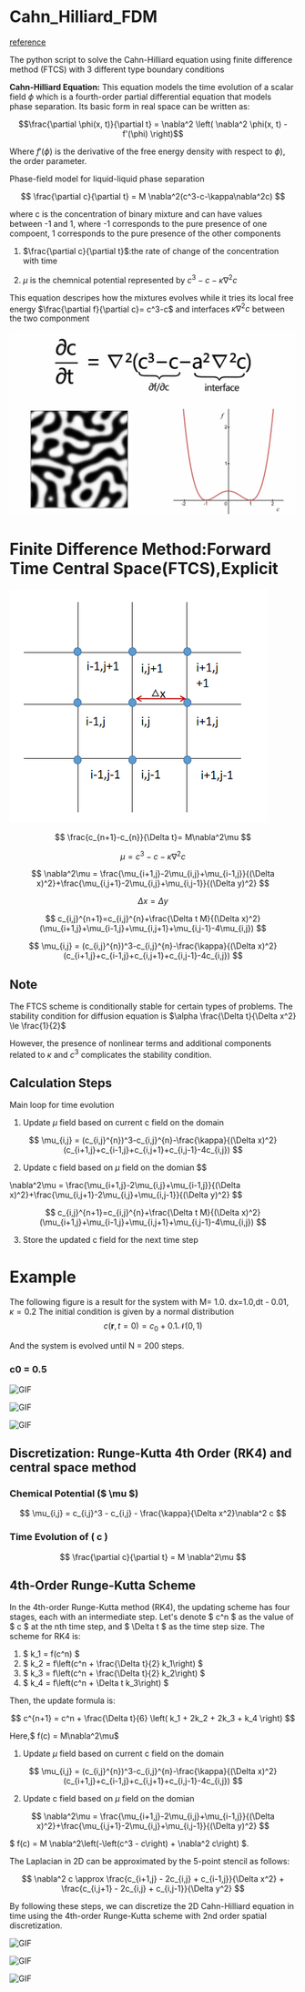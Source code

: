 # Cahn_Hilliard_FDM
[reference](https://github.com/wentaogong111/Numerical_methods/blob/main/Reports/Application%20of%20Numerical%20Schemes%20%26%20Assignment.pdf)

The python script to solve the Cahn-Hilliard equation using finite difference method (FTCS) with 3 different type boundary conditions


__Cahn-Hilliard Equation:__ This equation models the time evolution of a scalar field $\phi$ which is a fourth-order partial differential equation that models phase separation. Its basic form in real space can be written as:


$$\frac{\partial \phi(x, t)}{\partial t} = \nabla^2 \left( \nabla^2 \phi(x, t) - f'(\phi) \right)$$


Where $f'(\phi)$ is the derivative of the free energy density with respect to $\phi$), the order parameter.

Phase-field model for liquid-liquid phase separation

$$ \frac{\partial c}{\partial t} = M \nabla^2(c^3-c-\kappa\nabla^2c) $$

where c is the concentration of binary mixture and can have values between -1 and 1, where -1 corresponds to the pure presence of one compoent, 1 corresponds to the pure presence of the other components

1. $\frac{\partial c}{\partial t}$:the rate of change of the concentration with time

2. $\mu$ is the chemnical potential represented by $c^3-c-\kappa\nabla^2c$


This equation descripes how the mixtures evolves while it tries its local free energy $\frac{\partial f}{\partial c}= c^3-c$ and interfaces $\kappa\nabla^2c$ between the two componment 

![Cahn-Hilliard Equation](https://github.com/wentaogong111/CahN_Hilliard_FDM/blob/main/equation.png)

# Finite Difference Method:Forward Time Central Space(FTCS),Explicit 

![png](https://github.com/wentaogong111/CahN_Hilliard_FDM/blob/main/grid.png)


$$ \frac{c_{n+1}-c_{n}}{\Delta t}= M\nabla^2\mu $$

$$ \mu = c^3-c-\kappa\nabla^2c $$

$$ 
\nabla^2\mu = \frac{\mu_{i+1,j}-2\mu_{i,j}+\mu_{i-1,j}}{(\Delta x)^2}+\frac{\mu_{i,j+1}-2\mu_{i,j}+\mu_{i,j-1}}{(\Delta y)^2}
$$

$$ 
\Delta x = \Delta y 
$$

$$
c_{i,j}^{n+1}=c_{i,j}^{n}+\frac{\Delta t M}{(\Delta x)^2}(\mu_{i+1,j}+\mu_{i-1,j}+\mu_{i,j+1}+\mu_{i,j-1}-4\mu_{i,j})
$$

$$ 
\mu_{i,j} = (c_{i,j}^{n})^3-c_{i,j}^{n}-\frac{\kappa}{(\Delta x)^2}(c_{i+1,j}+c_{i-1,j}+c_{i,j+1}+c_{i,j-1}-4c_{i,j})
$$
## Note

The FTCS scheme is conditionally stable for certain types of problems. The stability condition for diffusion equation is $\alpha \frac{\Delta t}{\Delta x^2} \le \frac{1}{2}$

 However, the presence of nonlinear terms and additional components related to $\kappa$ and $c^3$ complicates the stability condition.

## Calculation Steps 
Main loop for time evolution
1. Update $\mu$ field based on current c field on the domain 

 $$ 
\mu_{i,j} = (c_{i,j}^{n})^3-c_{i,j}^{n}-\frac{\kappa}{(\Delta x)^2}(c_{i+1,j}+c_{i-1,j}+c_{i,j+1}+c_{i,j-1}-4c_{i,j})
$$

 2. Update c field based on $\mu$ field on the domian
 $$ 

\nabla^2\mu = \frac{\mu_{i+1,j}-2\mu_{i,j}+\mu_{i-1,j}}{(\Delta x)^2}+\frac{\mu_{i,j+1}-2\mu_{i,j}+\mu_{i,j-1}}{(\Delta y)^2}
$$


$$
c_{i,j}^{n+1}=c_{i,j}^{n}+\frac{\Delta t M}{(\Delta x)^2}(\mu_{i+1,j}+\mu_{i-1,j}+\mu_{i,j+1}+\mu_{i,j-1}-4\mu_{i,j})
$$

3. Store the updated c field for the next time step

# Example

The following figure is a result for the system with M= 1.0. dx=1.0,dt - 0.01, $\kappa=0.2$ The initial condition is given by a normal distribution 
$$
c(\boldsymbol{r},t=0) = c_0 + 0.1 \mathcal{N}(0,1)
$$


And the system is evolved until N = 200 steps. 
### c0 = 0.5
![GIF](https://github.com/wentaogong111/CahN_Hilliard_FDM/blob/main/Code/bc-c0-Dirichlet_0.5.gif)

![GIF](https://github.com/wentaogong111/CahN_Hilliard_FDM/blob/main/Code/bc-c0-Neumann_0.5.gif)

![GIF](https://github.com/wentaogong111/CahN_Hilliard_FDM/blob/main/Code/bc-c0-Periodic_0.5.gif)

## Discretization: Runge-Kutta 4th Order (RK4) and central space method 


### Chemical Potential ($ \mu $)

$$
\mu_{i,j} = c_{i,j}^3 - c_{i,j} - \frac{\kappa}{\Delta x^2}\nabla^2 c
$$

### Time Evolution of \( c \)

$$
\frac{\partial c}{\partial t} = M \nabla^2\mu
$$

## 4th-Order Runge-Kutta Scheme

In the 4th-order Runge-Kutta method (RK4), the updating scheme has four stages, each with an intermediate step. Let's denote $ c^n $ as the value of $ c $ at the nth time step, and $ \Delta t $ as the time step size. The scheme for RK4 is:

1. $ k_1 = f(c^n) $
2. $ k_2 = f\left(c^n + \frac{\Delta t}{2} k_1\right) $
3. $ k_3 = f\left(c^n + \frac{\Delta t}{2} k_2\right) $
4. $ k_4 = f\left(c^n + \Delta t k_3\right) $

Then, the update formula is:

$$
c^{n+1} = c^n + \frac{\Delta t}{6} \left( k_1 + 2k_2 + 2k_3 + k_4 \right)
$$

Here,$ f(c) = M\nabla^2\mu$


1. Update $\mu$ field based on current c field on the domain 

 $$ 
\mu_{i,j} = (c_{i,j}^{n})^3-c_{i,j}^{n}-\frac{\kappa}{(\Delta x)^2}(c_{i+1,j}+c_{i-1,j}+c_{i,j+1}+c_{i,j-1}-4c_{i,j})
$$

 2. Update c field based on $\mu$ field on the domian

$$ 
\nabla^2\mu = \frac{\mu_{i+1,j}-2\mu_{i,j}+\mu_{i-1,j}}{(\Delta x)^2}+\frac{\mu_{i,j+1}-2\mu_{i,j}+\mu_{i,j-1}}{(\Delta y)^2}
$$

$ f(c) = M \nabla^2\left(-\left(c^3 - c\right) + \nabla^2 c\right) $.
 
 
The Laplacian in 2D can be approximated by the 5-point stencil as follows:

$$
\nabla^2 c \approx \frac{c_{i+1,j} - 2c_{i,j} + c_{i-1,j}}{\Delta x^2} + \frac{c_{i,j+1} - 2c_{i,j} + c_{i,j-1}}{\Delta y^2}
$$


By following these steps, we can discretize the 2D Cahn-Hilliard equation in time using the 4th-order Runge-Kutta scheme with 2nd order spatial discretization.

![GIF](https://github.com/wentaogong111/CahN_Hilliard_FDM/blob/main/Code/RK4_bc-c0-Dirichlet_0.5.gif)

![GIF](https://github.com/wentaogong111/CahN_Hilliard_FDM/blob/main/Code/RK4_bc-c0-Neumann_0.5.gif)

![GIF](https://github.com/wentaogong111/CahN_Hilliard_FDM/blob/main/Code/RK4_bc-c0-Periodic_0.5.gif)